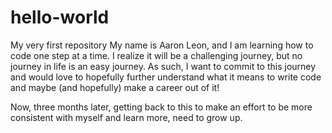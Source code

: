 # hello-world
My very first repository
My name is Aaron Leon, and I am learning how to code one step at a time. I realize it will be a challenging journey, but no journey in life is an easy journey. As such, I want to commit to this journey and would love to hopefully further understand what it means to write code and maybe (and hopefully) make a career out of it!

Now, three months later, getting back to this to make an effort to be more consistent with myself and learn more, need to grow up.
